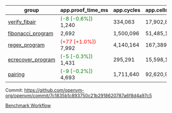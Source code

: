 | group | app.proof_time_ms | app.cycles | app.cells_used | leaf.proof_time_ms | leaf.cycles | leaf.cells_used |
| -- | -- | -- | -- | -- | -- | -- |
| [verify_fibair](https://github.com/openvm-org/openvm/blob/benchmark-results/benchmarks-pr/1480/verify_fibair-7c1835b1c893750c21b2918620787a6f8d4a97c5.md) |<span style='color: green'>(-8 [-0.6%])</span> 1,240 |  334,063 |  17,902,828 |- | - | - |
| [fibonacci_program](https://github.com/openvm-org/openvm/blob/benchmark-results/benchmarks-pr/1480/fibonacci-7c1835b1c893750c21b2918620787a6f8d4a97c5.md) | 2,692 |  1,500,096 |  51,485,167 |- | - | - |
| [regex_program](https://github.com/openvm-org/openvm/blob/benchmark-results/benchmarks-pr/1480/regex-7c1835b1c893750c21b2918620787a6f8d4a97c5.md) |<span style='color: red'>(+77 [+1.0%])</span> 7,992 |  4,140,164 |  167,389,450 |- | - | - |
| [ecrecover_program](https://github.com/openvm-org/openvm/blob/benchmark-results/benchmarks-pr/1480/ecrecover-7c1835b1c893750c21b2918620787a6f8d4a97c5.md) |<span style='color: green'>(-5 [-0.3%])</span> 1,431 |  295,291 |  15,598,160 |- | - | - |
| [pairing](https://github.com/openvm-org/openvm/blob/benchmark-results/benchmarks-pr/1480/pairing-7c1835b1c893750c21b2918620787a6f8d4a97c5.md) |<span style='color: green'>(-9 [-0.2%])</span> 4,693 |  1,711,640 |  92,620,923 |- | - | - |


Commit: https://github.com/openvm-org/openvm/commit/7c1835b1c893750c21b2918620787a6f8d4a97c5

[Benchmark Workflow](https://github.com/openvm-org/openvm/actions/runs/13951049826)
